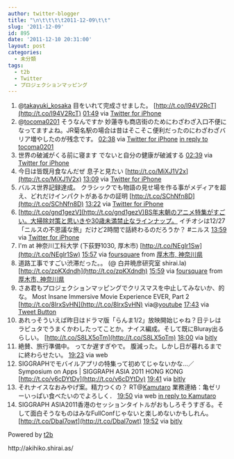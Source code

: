 ```yaml
---
author: twitter-blogger
title: "\n\t\t\t\t2011-12-09\t\t"
slug: '2011-12-09'
id: 895
date: '2011-12-10 20:31:00'
layout: post
categories:
  - 未分類
tags:
  - t2b
  - Twitter
  - プロジェクションマッピング
---
```


<div xmlns:georss="http://www.georss.org/georss">

1.  <span><span>@[takayuki_kosaka](http://twitter.com/takayuki_kosaka "takayuki_kosaka") 目をいれて完成させました。 [http://t.co/I94V2RcT](http://t.co/I94V2RcT)</span> <span>[<span>01:49</span>](http://twitter.com/o_ob/status/145122996393213952) <span>via [Twitter for iPhone](http://twitter.com/#!/download/iphone)</span></span></span>
2.  <span><span>@[tocoma0201](http://twitter.com/tocoma0201 "tocoma0201") そうなんですか 妙蓮寺も商店街のためにわざわざ入口不便になってますよね。JR菊名駅の場合は昔はそこそこ便利だったのにわざわざバリア増やしたのが残念です。</span> <span>[<span>02:38</span>](http://twitter.com/o_ob/status/145135297078894592) <span>via [Twitter for iPhone](http://twitter.com/#!/download/iphone)</span> [in reply to tocoma0201](http://twitter.com/tocoma0201/status/145088543151243264)</span></span>
3.  <span><span>世界の破滅がくる前に寝ます でないと自分の健康が破滅する</span> <span>[<span>02:39</span>](http://twitter.com/o_ob/status/145135607105060865) <span>via [Twitter for iPhone](http://twitter.com/#!/download/iphone)</span></span></span>
4.  <span><span>今日は皆既月食なんだぜ 息子と見たい [http://t.co/MiXJ1V2x](http://t.co/MiXJ1V2x)</span> <span>[<span>13:09</span>](http://twitter.com/o_ob/status/145294029028986880) <span>via [Twitter for iPhone](http://twitter.com/#!/download/iphone)</span></span></span>
5.  <span><span>バルス世界記録達成。 クラシックでも物語の見せ場を作る事がメディアを超え、どれだけインパクトがあるかの証明 [http://t.co/SChNfn8D](http://t.co/SChNfn8D)</span> <span>[<span>13:22</span>](http://twitter.com/o_ob/status/145297290301685760) <span>via [Twitter for iPhone](http://twitter.com/#!/download/iphone)</span></span></span>
6.  <span><span>[http://t.co/gnd1gezV](http://t.co/gnd1gezV)BS年末朝のアニメ特集がすごい。大掃除対策と思いきや30歳未満禁止なラインナップ。 イチオシは12/27「ニルスの不思議な旅」だけど2時間で話終わるのだろうか？ #ニルス</span> <span>[<span>13:59</span>](http://twitter.com/o_ob/status/145306568462827520) <span>via [Twitter for iPhone](http://twitter.com/#!/download/iphone)</span></span></span>
7.  <span><span>I'm at 神奈川工科大学 (下荻野1030, 厚木市) [http://t.co/NEglr1Sw](http://t.co/NEglr1Sw)</span> <span>[<span>15:57</span>](http://twitter.com/o_ob/status/145336428124053504) <span>via [foursquare](http://foursquare.com)</span> from [厚木市, 神奈川県<span></span>](http://maps.google.com/maps?q=35.48660249,139.34165955)</span></span>
8.  <span><span>道路工事ですごい渋滞だった。。 (@ 白井暁彦研究室 shirai.la) [http://t.co/zpKXdndh](http://t.co/zpKXdndh)</span> <span>[<span>15:59</span>](http://twitter.com/o_ob/status/145336819289038848) <span>via [foursquare](http://foursquare.com)</span> from [厚木市, 神奈川県<span></span>](http://maps.google.com/maps?q=35.486212,139.341633)</span></span>
9.  <span><span>さあ君もプロジェクションマッピングでクリスマスを中止してみないか、的な。 Most Insane Immersive Movie Experience EVER, Part 2 [http://t.co/8lrxSvHN](http://t.co/8lrxSvHN) via@[youtube](http://twitter.com/youtube "youtube")</span> <span>[<span>17:43</span>](http://twitter.com/o_ob/status/145363102937001984) <span>via [Tweet Button](http://twitter.com/tweetbutton)</span></span></span>
10.  <span><span>あれっそういえば昨日はドラマ版「らんま1/2」放映開始じゃね？日テレはラピュタでうまくかわしたってことか。ナイス編成。そして既にBluray出るらしい。 [http://t.co/S8LX5oTm](http://t.co/S8LX5oTm)</span> <span>[<span>18:00</span>](http://twitter.com/o_ob/status/145367185760600064) <span>via [bitly](http://bit.ly)</span></span></span>
11.  <span><span>絶賛、旅行準備中。 ってか遅すぎやで。 腹減った。しかし日が暮れるまでに終わらせたい。</span> <span>[<span>19:23</span>](http://twitter.com/o_ob/status/145388266550603776) <span>via web</span></span></span>
12.  <span><span>SIGGRAPHでモバイルアプリの特集って初めてじゃないかな…／Symposium on Apps | SIGGRAPH ASIA 2011 HONG KONG [http://t.co/v6cDYtDv](http://t.co/v6cDYtDv)</span> <span>[<span>19:41</span>](http://twitter.com/o_ob/status/145392695702077440) <span>via [bitly](http://bit.ly)</span></span></span>
13.  <span><span>それナイスなおみやげ案。精力つくの？ RT@[Kamutaro](http://twitter.com/Kamutaro "Kamutaro") 業務連絡：亀ゼリーいっぱい食べたいのでよろしく．</span> <span>[<span>19:50</span>](http://twitter.com/o_ob/status/145394927231184896) <span>via web</span> [in reply to Kamutaro](http://twitter.com/Kamutaro/status/145394658342748162)</span></span>
14.  <span><span>SIGGRAPH ASIA2011香港のセッションタイトルがおもしろそうすぎる。そして面白そうなものはみなFullConfじゃないと楽しめないかもしれん。 [http://t.co/Dbal7owt](http://t.co/Dbal7owt)</span> <span>[<span>19:52</span>](http://twitter.com/o_ob/status/145395403972550656) <span>via [bitly](http://bit.ly)</span></span></span>

</div>

Powered by [t2b](http://t2b.utilz.jp/)

<div>http://akihiko.shirai.as/</div>